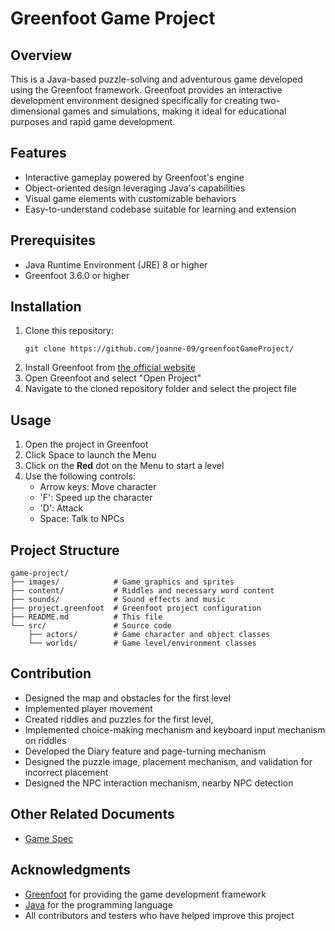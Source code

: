 # Greenfoot Game Project

## Overview
This is a Java-based puzzle-solving and adventurous game developed using the Greenfoot framework. Greenfoot provides an interactive development environment designed specifically for creating two-dimensional games and simulations, making it ideal for educational purposes and rapid game development.

## Features
- Interactive gameplay powered by Greenfoot's engine
- Object-oriented design leveraging Java's capabilities
- Visual game elements with customizable behaviors
- Easy-to-understand codebase suitable for learning and extension

## Prerequisites
- Java Runtime Environment (JRE) 8 or higher
- Greenfoot 3.6.0 or higher

## Installation
1. Clone this repository:
   ```command line
   git clone https://github.com/joanne-09/greenfootGameProject/
   ```
2. Install Greenfoot from [the official website](https://www.greenfoot.org/download)
3. Open Greenfoot and select "Open Project"
4. Navigate to the cloned repository folder and select the project file

## Usage
1. Open the project in Greenfoot
2. Click Space to launch the Menu
3. Click on the **Red** dot on the Menu to start a level
4. Use the following controls:
   - Arrow keys: Move character
   - 'F': Speed up the character
   - 'D': Attack
   - Space: Talk to NPCs

## Project Structure
```
game-project/
├── images/            # Game graphics and sprites
├── content/           # Riddles and necessary word content
├── sounds/            # Sound effects and music
├── project.greenfoot  # Greenfoot project configuration
├── README.md          # This file
└── src/               # Source code
    ├── actors/        # Game character and object classes
    └── worlds/        # Game level/environment classes
```

## Contribution  
- Designed the map and obstacles for the first level  
- Implemented player movement  
- Created riddles and puzzles for the first level,
- Implemented choice-making mechanism and keyboard input mechanism on riddles 
- Developed the Diary feature and page-turning mechanism  
- Designed the puzzle image, placement mechanism, and validation for incorrect placement  
- Designed the NPC interaction mechanism, nearby NPC detection

## Other Related Documents
- [Game Spec](https://docs.google.com/document/d/1zlH8fBf3eGcrzA20JJlknaLTsXHxs-dZ1WrSuksBZSQ/edit?usp=sharing)

## Acknowledgments
- [Greenfoot](https://www.greenfoot.org/) for providing the game development framework
- [Java](https://www.java.com/) for the programming language
- All contributors and testers who have helped improve this project
